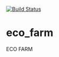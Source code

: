 [![Build Status](https://travis-ci.org/ecosoft-odoo/eco_farm.svg?branch=12.0)](https://travis-ci.org/ecosoft-odoo/eco_farm)


# eco_farm
ECO FARM
